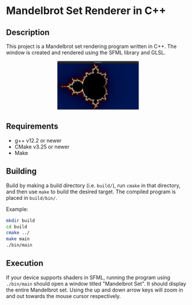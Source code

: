 # Mandelbrot Set Renderer in C++

## Description

This project is a Mandelbrot set rendering program written in C++. The window is created and rendered using
the SFML library and GLSL.

<p align="center">
    <img src="docs/images/Mandelbrot_set_window.png?raw=true" alt="The Mandelbrot Set drawn in a window." width="45%"/>
</p>

## Requirements

* g++ v12.2 or newer
* CMake v3.25 or newer
* Make

## Building

Build by making a build directory (i.e. `build/`), run `cmake` in that directory, and then use `make` to build the desired target.
The compiled program is placed in `build/bin/`.

Example:

```bash
mkdir build
cd build
cmake ../
make main
./bin/main
```

## Execution

If your device supports shaders in SFML, running the program using `./bin/main` should open a window titled "Mandelbrot Set".
It should display the entire Mandelbrot set. Using the up and down arrow keys will zoom in and out towards the mouse cursor respectively.

